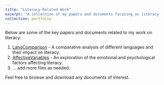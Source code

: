 ```yaml
---
title: "Literacy-Related Work"
excerpt: "A collection of my papers and documents focusing on literacy."
collection: portfolio
---
```


Below are some of the key papers and documents related to my work on literacy:

1. [LangComparison](https://MLee010.github.io/MinkyungLee.github.io/files/14language.pdf) - A comparative analysis of different languages and their impact on literacy.
2. [AffectiveVariables](https://MLee010.github.io/MinkyungLee.github.io/files/16affective.pdf) - An exploration of the emotional and psychological factors affecting literacy.
3. ... add more files as needed.

Feel free to browse and download any documents of interest.

